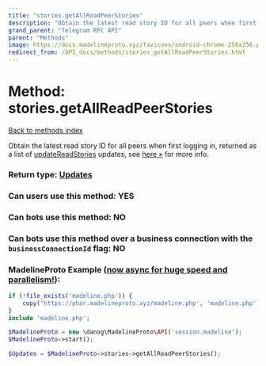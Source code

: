 ```yaml
---
title: "stories.getAllReadPeerStories"
description: "Obtain the latest read story ID for all peers when first logging in, returned as a list of [updateReadStories](../constructors/updateReadStories.html) updates, see [here »](https://core.telegram.org/api/stories#watching-stories) for more info."
grand_parent: "Telegram RPC API"
parent: "Methods"
image: https://docs.madelineproto.xyz/favicons/android-chrome-256x256.png
redirect_from: /API_docs/methods/stories_getAllReadPeerStories.html
---
```

# Method: stories.getAllReadPeerStories
[Back to methods index](index.html)



Obtain the latest read story ID for all peers when first logging in, returned as a list of [updateReadStories](../constructors/updateReadStories.html) updates, see [here »](https://core.telegram.org/api/stories#watching-stories) for more info.



### Return type: [Updates](/API_docs/types/Updates.html)

### Can users use this method: **YES**


### Can bots use this method: **NO**


### Can bots use this method over a business connection with the `businessConnectionId` flag: **NO**


### MadelineProto Example ([now async for huge speed and parallelism!](https://docs.madelineproto.xyz/docs/ASYNC.html)):


```php
if (!file_exists('madeline.php')) {
    copy('https://phar.madelineproto.xyz/madeline.php', 'madeline.php');
}
include 'madeline.php';

$MadelineProto = new \danog\MadelineProto\API('session.madeline');
$MadelineProto->start();

$Updates = $MadelineProto->stories->getAllReadPeerStories();
```

